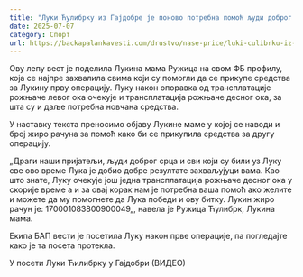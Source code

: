 ```yaml
---
title: "Луки Ћулибрку из Гајдобре је поново потребна помоћ људи доброг срца"
date: 2025-07-07
category: Спорт
url: https://backapalankavesti.com/drustvo/nase-price/luki-culibrku-iz-gajdobre-je-ponovo-potrebna-pomoc-ljudi-dobrog-srca/
---
```


Ову лепу вест је поделила Лукина мама Ружица на свом ФБ профилу, која се најпре захвалила свима који су помогли да се прикупе средства за Лукину прву операцију. Луку након опоравка од трансплатације рожњаче левог ока очекује и трансплатација рожњаче десног ока, за шта су и даље потребна новчана средства.

У наставку текста преносимо објаву Лукине маме у којој се наводи и број жиро рачуна за помоћ како би се прикупила средства за другу операцију.

„Драги наши пријатељи, људи доброг срца и сви који су били уз Луку све ово време Лука је добио добре резултате захваљујуци вама. Као што знате, Луку очекује још једна трансплатација рожњаче десног ока у скорије време а и за овај корак нам је потребна ваша помоћ ако желите и можете да му помогнете да Лука победи и ову битку. Лукин жиро рачун је: 170001083800900049„, навела је Ружица Ћулибрк, Лукина мама.

Екипа БАП вести је посетила Луку након прве операције, па погледајте како је та посета протекла.

У посети Луки Ћилибрку у Гајдобри (ВИДЕО)
